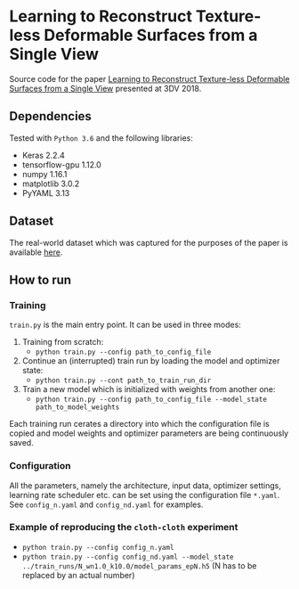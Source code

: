 # Learning to Reconstruct Texture-less Deformable Surfaces from a Single View

Source code for the paper [Learning to Reconstruct Texture-less Deformable 
Surfaces from a Single View](https://arxiv.org/abs/1803.08908) presented at 
3DV 2018.

## Dependencies
Tested with `Python 3.6` and the following libraries:

- Keras 2.2.4
- tensorflow-gpu 1.12.0 
- numpy 1.16.1
- matplotlib 3.0.2
- PyYAML 3.13

## Dataset
The real-world dataset which was captured for the purposes of the paper is
available [here](https://cvlab.epfl.ch/data/texless-defsurf-data/). 
    
## How to run
### Training
`train.py` is the main entry point. It can be used in three modes:
1. Training from scratch:
    - `python train.py --config path_to_config_file`
2. Continue an (interrupted) train run by loading the model and optimizer state:
    - `python train.py --cont path_to_train_run_dir `
3. Train a new model which is initialized with weights from another one:
    - `python train.py --config path_to_config_file --model_state path_to_model_weights`
    
Each training run cerates a directory into which the configuration file is 
copied and model weights and optimizer parameters are being continuously saved.
    
### Configuration
All the parameters, namely the architecture, input data, optimizer settings,
learning rate scheduler etc. can be set using the configuration file `*.yaml`.
See `config_n.yaml` and `config_nd.yaml` for examples. 
    
### Example of reproducing the `cloth-cloth` experiment
- `python train.py --config config_n.yaml`
- `python train.py --config config_nd.yaml --model_state ../train_runs/N_wn1.0_k10.0/model_params_epN.h5` 
(N has to be replaced by an actual number)

